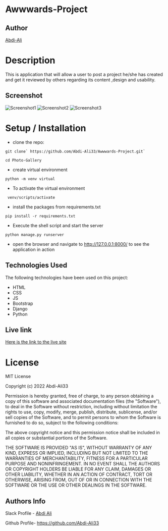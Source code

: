 
<!-- https://www.cobosrl.co/
https://marble.studio/  -->



# Awwwards-Project

## Author

[Abdi-Ali](https://github.com/Abdi-Ali33)

# Description
This is application that will allow a user to post a project he/she has created and get it reviewed by others regarding its content ,design and usability.
## Screenshot
![Screenshot1](./screenshots/)
![Screenshot2](./screenshots/)
![Screenshot3](./screenshots/)

# Setup / Installation
* clone the repo:

```shell
git clone` https://github.com/Abdi-Ali33/Awwwards-Project.git`
```

```
cd Photo-Gallery
```
* create virtual environment 

```shell
python -m venv virtual
```

* To activate the virtual environment
```shell
 venv/scripts/activate
```

* install the packages from requirements.txt
```shell
pip install -r requirements.txt 
```
* Execute the shell script and start the server
```shell
python manage.py runserver
```
* open the browser and navigate to http://127.0.0.1:8000/ to see the application in action

## Technologies Used
The following technologies have been used on this project:

* HTML
* CSS
* JS
* Bootstrap
* Django
* Python

## Live link
[Here is the link to the live site](https://awwwards-project1.herokuapp.com/)

# License

MIT License

Copyright (c) 2022 Abdi-Ali33

Permission is hereby granted, free of charge, to any person obtaining a copy
of this software and associated documentation files (the "Software"), to deal
in the Software without restriction, including without limitation the rights
to use, copy, modify, merge, publish, distribute, sublicense, and/or sell
copies of the Software, and to permit persons to whom the Software is
furnished to do so, subject to the following conditions:

The above copyright notice and this permission notice shall be included in all
copies or substantial portions of the Software.

THE SOFTWARE IS PROVIDED "AS IS", WITHOUT WARRANTY OF ANY KIND, EXPRESS OR
IMPLIED, INCLUDING BUT NOT LIMITED TO THE WARRANTIES OF MERCHANTABILITY,
FITNESS FOR A PARTICULAR PURPOSE AND NONINFRINGEMENT. IN NO EVENT SHALL THE
AUTHORS OR COPYRIGHT HOLDERS BE LIABLE FOR ANY CLAIM, DAMAGES OR OTHER
LIABILITY, WHETHER IN AN ACTION OF CONTRACT, TORT OR OTHERWISE, ARISING FROM,
OUT OF OR IN CONNECTION WITH THE SOFTWARE OR THE USE OR OTHER DEALINGS IN THE
SOFTWARE.

## Authors Info

Slack Profile - [Abdi Ali](https://app.slack.com/client/T0101L740P4/D032HD8S7CP)

Github Profile- https://github.com/Abdi-Ali33
